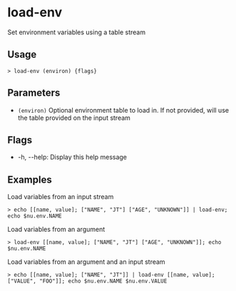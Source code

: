 # load-env

Set environment variables using a table stream

## Usage

```shell
> load-env (environ) {flags}
```

## Parameters

- `(environ)` Optional environment table to load in. If not provided, will use the table provided on the input stream

## Flags

- -h, --help: Display this help message

## Examples

Load variables from an input stream

```shell
> echo [[name, value]; ["NAME", "JT"] ["AGE", "UNKNOWN"]] | load-env; echo $nu.env.NAME
```

Load variables from an argument

```shell
> load-env [[name, value]; ["NAME", "JT"] ["AGE", "UNKNOWN"]]; echo $nu.env.NAME
```

Load variables from an argument and an input stream

```shell
> echo [[name, value]; ["NAME", "JT"]] | load-env [[name, value]; ["VALUE", "FOO"]]; echo $nu.env.NAME $nu.env.VALUE
```
